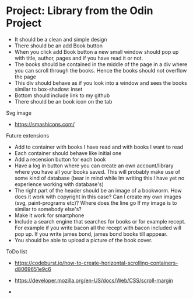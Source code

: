 # Project: Library from the Odin Project

- It should be a clean and simple design
- There should be an add Book button
- When you click add Book button a new small window should pop up with title, author, pages and if you have read it or not.
- The books should be contained in the middle of the page in a div where you can scroll through the books. Hence the books should not overflow the page
- This div should behave as if you look into a window and sees the books similar to box-shadow: inset
- Bottom should include link to my github
- There should be an book icon on the tab

Svg image
- https://smashicons.com/


Future extensions
- Add to container with books I have read and with books I want to read
- Each container should behave like initial one
- Add a recension button for each book
- Have a log in button where you can create an own account/library where you have all your books saved. This will probably make use of some kind of database (bear in mind while Im writing this I have yet no experience working with database's)
- The right part of the header should be an image of a bookworm. How does it work with copyright in this case? Can I create my own images (svg, paint-programs etc)? Where does the line go If my image is to similar to somebody else's?
- Make it work for smartphone
- Include a search engine that searches for books or for example recept. For example if you write bacon all the recept with bacon included will pop up. If you write james bond, james bond books till apppear.
- You should be able to upload a picture of the book cover.




ToDo list
- https://codeburst.io/how-to-create-horizontal-scrolling-containers-d8069651e9c6
- https://developer.mozilla.org/en-US/docs/Web/CSS/scroll-margin

- 

